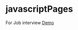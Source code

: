 # javascriptPages

For Job interview
<a href="https://xiu43317.github.io/javascriptPages/">Demo</a>
